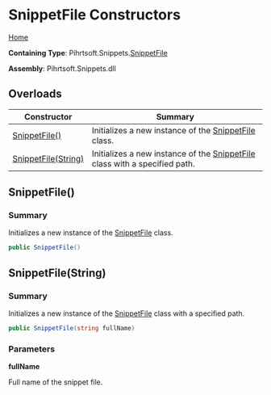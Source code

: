 # SnippetFile Constructors

[Home](../../../../README.md#_top)

**Containing Type**: Pihrtsoft\.Snippets\.[SnippetFile](../README.md#_top)

**Assembly**: Pihrtsoft\.Snippets\.dll

## Overloads

| Constructor | Summary |
| ----------- | ------- |
| [SnippetFile()](#Pihrtsoft_Snippets_SnippetFile__ctor) | Initializes a new instance of the [SnippetFile](../README.md#_top) class\. |
| [SnippetFile(String)](#Pihrtsoft_Snippets_SnippetFile__ctor_System_String_) | Initializes a new instance of the [SnippetFile](../README.md#_top) class with a specified path\. |

## SnippetFile\(\) <a name="Pihrtsoft_Snippets_SnippetFile__ctor"></a>

### Summary

Initializes a new instance of the [SnippetFile](../README.md#_top) class\.

```csharp
public SnippetFile()
```

## SnippetFile\(String\) <a name="Pihrtsoft_Snippets_SnippetFile__ctor_System_String_"></a>

### Summary

Initializes a new instance of the [SnippetFile](../README.md#_top) class with a specified path\.

```csharp
public SnippetFile(string fullName)
```

### Parameters

**fullName**

Full name of the snippet file\.